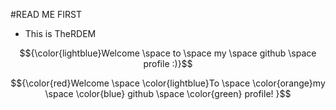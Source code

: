#READ ME FIRST

- This is TheRDEM

$${\color{lightblue}Welcome \space to \space my \space github \space profile :)}$$

$${\color{red}Welcome \space \color{lightblue}To \space \color{orange}my \space \color{blue} github \space \color{green} profile! }$$
